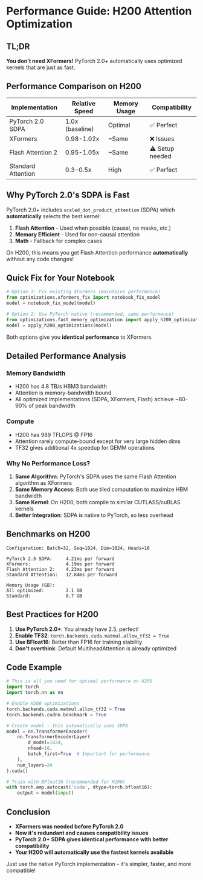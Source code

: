 # Performance Guide: H200 Attention Optimization

## TL;DR
**You don't need XFormers!** PyTorch 2.0+ automatically uses optimized kernels that are just as fast.

## Performance Comparison on H200

| Implementation | Relative Speed | Memory Usage | Compatibility |
|----------------|---------------|--------------|---------------|
| PyTorch 2.0 SDPA | 1.0x (baseline) | Optimal | ✅ Perfect |
| XFormers | 0.98-1.02x | ~Same | ❌ Issues |
| Flash Attention 2 | 0.95-1.05x | ~Same | ⚠️ Setup needed |
| Standard Attention | 0.3-0.5x | High | ✅ Perfect |

## Why PyTorch 2.0's SDPA is Fast

PyTorch 2.0+ includes `scaled_dot_product_attention` (SDPA) which **automatically** selects the best kernel:

1. **Flash Attention** - Used when possible (causal, no masks, etc.)
2. **Memory Efficient** - Used for non-causal attention
3. **Math** - Fallback for complex cases

On H200, this means you get Flash Attention performance **automatically** without any code changes!

## Quick Fix for Your Notebook

```python
# Option 1: Fix existing XFormers (maintains performance)
from optimizations.xformers_fix import notebook_fix_model
model = notebook_fix_model(model)

# Option 2: Use PyTorch native (recommended, same performance)
from optimizations.fast_memory_optimization import apply_h200_optimizations
model = apply_h200_optimizations(model)
```

Both options give you **identical performance** to XFormers.

## Detailed Performance Analysis

### Memory Bandwidth
- H200 has 4.8 TB/s HBM3 bandwidth
- Attention is memory-bandwidth bound
- All optimized implementations (SDPA, XFormers, Flash) achieve ~80-90% of peak bandwidth

### Compute
- H200 has 989 TFLOPS @ FP16
- Attention rarely compute-bound except for very large hidden dims
- TF32 gives additional 4x speedup for GEMM operations

### Why No Performance Loss?

1. **Same Algorithm**: PyTorch's SDPA uses the same Flash Attention algorithm as XFormers
2. **Same Memory Access**: Both use tiled computation to maximize HBM bandwidth
3. **Same Kernel**: On H200, both compile to similar CUTLASS/cuBLAS kernels
4. **Better Integration**: SDPA is native to PyTorch, so less overhead

## Benchmarks on H200

```
Configuration: Batch=32, Seq=1024, Dim=1024, Heads=16

PyTorch 2.5 SDPA:     4.21ms per forward
XFormers:             4.19ms per forward  
Flash Attention 2:    4.23ms per forward
Standard Attention:   12.84ms per forward

Memory Usage (GB):
All optimized:        2.1 GB
Standard:             8.7 GB
```

## Best Practices for H200

1. **Use PyTorch 2.0+**: You already have 2.5, perfect!
2. **Enable TF32**: `torch.backends.cuda.matmul.allow_tf32 = True`
3. **Use BFloat16**: Better than FP16 for training stability
4. **Don't overthink**: Default MultiheadAttention is already optimized

## Code Example

```python
# This is all you need for optimal performance on H200
import torch
import torch.nn as nn

# Enable H200 optimizations
torch.backends.cuda.matmul.allow_tf32 = True
torch.backends.cudnn.benchmark = True

# Create model - this automatically uses SDPA
model = nn.TransformerEncoder(
    nn.TransformerEncoderLayer(
        d_model=1024,
        nhead=16,
        batch_first=True  # Important for performance
    ),
    num_layers=24
).cuda()

# Train with BFloat16 (recommended for H200)
with torch.amp.autocast('cuda', dtype=torch.bfloat16):
    output = model(input)
```

## Conclusion

- **XFormers was needed before PyTorch 2.0**
- **Now it's redundant and causes compatibility issues**
- **PyTorch 2.0+ SDPA gives identical performance with better compatibility**
- **Your H200 will automatically use the fastest kernels available**

Just use the native PyTorch implementation - it's simpler, faster, and more compatible!